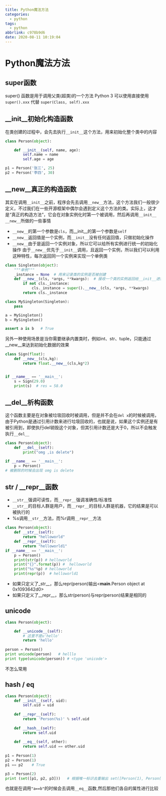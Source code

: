 ```yaml
---
title: Python魔法方法
categories:
  - python
tags:
  - python
abbrlink: c978b9d6
date: 2020-08-11 10:19:04
---
```


<!-- @import "[TOC]" {cmd="toc" depthFrom=1 depthTo=6 orderedList=false} -->
<!-- more -->

# Python魔法方法


## super函数

super() 函数是用于调用父类(超类)的一个方法
Python 3 可以使用直接使用 `super().xxx` 代替 `super(Class, self).xxx`

## __init__初始化构造函数
在类创建的过程中，会先去执行`__init__`这个方法，用来初始化整个类中的内容
```python
class Person(object):

    def __init__(self, name, age):
        self.name = name
        self.age = age

p1 = Person('张三', 25)
p2 = Person('李四', 30)
```

## __new__真正的构造函数
其实在调用``__init__``之前，程序会先去调用``__new__``方法，这个方法我们一般很少定义，不过我们在一些开源框架中偶尔会遇到定义这个方法的类。实际上，这才是“真正的构造方法”，它会在对象实例化时第一个被调用，然后再调用``__init__``
``__new__``所做的一些事情

- ``__new__``的第一个参数是`cls`，而__init__的第一个参数是`self`
- ``__new__``返回值是一个实例，而``__init__``没有任何返回值，只做初始化操作
- ``__new__``由于是返回一个实例对象，所以它可以给所有实例进行统一的初始化操作
由于``__new__``优先于``__init__``调用，且返回一个实例，所以我们可以利用这种特性，每次返回同一个实例来实现一个单例类

```python
class Singleton(object):
    """单例"""
    _instance = None  # 用来记录类的实例是否被创建
    def __new__(cls, *args, **kwargs):  # 接收一个类的实例返回给__init__进行初始化
        if not cls._instance:
            cls._instance = super().__new__(cls, *args, **kwargs)
        return cls._instance

class MySingleton(Singleton):
    pass

a = MySingleton()
b = MySingleton()

assert a is b	# True
```

另外一种使用场景是当你需要继承内置类时，例如int、str、tuple，只能通过__new__来达到初始化数据的效果

```python
class Sign(float):
    def __new__(cls,kg):
        return float.__new__(cls,kg*2)


if __name__ == '__main__':
    s = Sign(29.0)
    print(s)  # res = 58.0
```

## __del__析构函数
这个函数主要是在对象被垃圾回收时被调用，但是并不会在`del x`的时候被调用，
由于Python是通过引用计数来进行垃圾回收的，也就是说，如果这个实例还是有被引用到，即使执行del销毁这个对象，但其引用计数还是大于0，所以不会触发执行``__del__``
```python
class Person(object):
    def __del__(self):
        print("omg ,is delete")

if __name__ == '__main__':
    p = Person()
# 被删除的时候会出现 omg is delete
```


## __str__ / __repr__函数

- `__str__`强调可读性，而`__repr__`强调准确性/标准性
- `__str__`的目标人群是用户，而`__repr__`的目标人群是机器，它的结果是可以被执行的
- %s调用`__str__`方法，而%r调用`__repr__`方法

```python
class Person(object):    
    def __str__(self):
        return "helloworld"
    def __repr__(self):
        return "helloworld1"
if __name__ == '__main__':
    p = Person()
    print(str(p)) # helloworld
    print("{}".format(p)) #  helloworld
    print("%s"%p) # helloworld
    print(repr(p))  # helloworld1
```

- 如果只定义了_str__，那么repr(person)输出<__main__.Person object at 0x1093642d0>
- 如果只定义了__repr__，那么str(person)与repr(person)结果是相同的


## __unicode__
```python
class Person(object):

    def __unicode__(self):
        # 这里不是u'hello'
        return 'hello'
    
person = Person()
print unicode(person)	# helllo
print type(unicode(person))	# <type 'unicode'>
```
不怎么常用


## __hash__ / __eq__
```python
class Person(object):
    def __init__(self, uid):
        self.uid = uid
        
	def __repr__(self):
        return 'Person(%s)' % self.uid
        
    def __hash__(self):
        return self.uid
    
    def __eq__(self, other):
        return self.uid == other.uid
    
p1 = Person(1)
p2 = Person(1)
p1 == p2	# True

p3 = Person(2)
print (set([p1, p2, p3]))	# 根据唯一标识去重输出 set([Person(1), Person(2)])
```
也就是在调用`"a==b"`的时候会去调用`__eq__`函数,然后那他们各自的属性进行比较